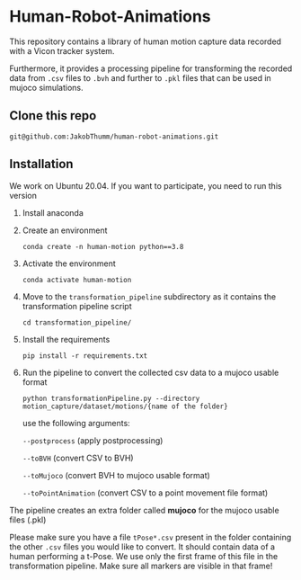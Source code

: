 # Human-Robot-Animations

This repository contains a library of human motion capture data recorded with a Vicon tracker system.

Furthermore, it provides a processing pipeline for transforming the recorded data from `.csv` files to `.bvh` and further to `.pkl` files that can be used in mujoco simulations.

## Clone this repo
```
git@github.com:JakobThumm/human-robot-animations.git
```

## Installation
We work on Ubuntu 20.04. If you want to participate, you need to run this version

1. Install anaconda 
2. Create an environment 
    ```
    conda create -n human-motion python==3.8
    ```
3. Activate the environment
    ```
    conda activate human-motion 
    ```
4. Move to the `transformation_pipeline` subdirectory as it contains the transformation pipeline script
    ```
    cd transformation_pipeline/
    ```
5. Install the requirements
    ```
    pip install -r requirements.txt 
    ```
6. Run the pipeline to convert the collected csv data to a mujoco usable format
    ```
    python transformationPipeline.py --directory motion_capture/dataset/motions/{name of the folder} 
    ```
    use the following arguments:

    `--postprocess` (apply postprocessing)

    `--toBVH` (convert CSV to BVH)

    `--toMujoco` (convert BVH to mujoco usable format)

    `--toPointAnimation` (convert CSV to a point movement file format)

The pipeline creates an extra folder called **mujoco** for the mujoco usable files (.pkl)

Please make sure you have a file `tPose*.csv` present in the folder containing the other `.csv` files you would like to convert. It should contain data of a human performing a t-Pose. We use only the first frame of this file in the transformation pipeline. Make sure all markers are visible in that frame!